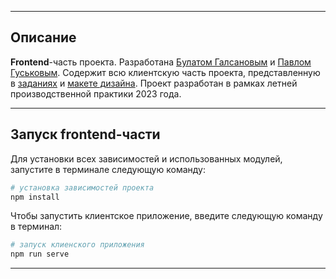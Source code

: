 
---

## Описание
**Frontend**-часть проекта. Разработана [Булатом Галсановым](https://github.com/Readiee) и [Павлом Гуськовым](https://github.com/ArchiLafo). Содержит всю клиентскую часть проекта, представленную в [заданиях](https://github.com/NeKyReal/Recordum/tree/main/development%20phases) и [макете дизайна](https://www.figma.com/file/SudjNS97GUBDgud0ZZJwkv/NOGOTOCHKI?type=design&node-id=36-37&mode=design&t=n8Wyee7vQ8L3x9FN-0). Проект разработан в рамках летней производственной практики 2023 года.

---

## Запуск frontend-части
Для установки всех зависимостей и использованных модулей, запустите в терминале следующую команду:
```bash
# установка зависимостей проекта
npm install
```
Чтобы запустить клиентское приложение, введите следующую команду в терминал:
```bash
# запуск клиенского приложения
npm run serve
```

---
